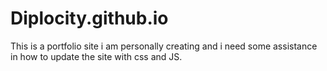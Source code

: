 # Diplocity.github.io
This is a portfolio site i am personally creating and i need some assistance in how to update the site with css and JS.
